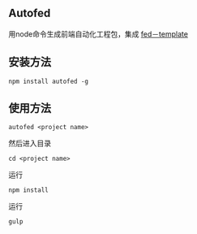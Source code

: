 Autofed
-------

用node命令生成前端自动化工程包，集成 [fed－template](https://github.com/zyj1022/fed-template)

安装方法
--------


	npm install autofed -g


使用方法
-----


	autofed <project name>
	
然后进入目录	

	cd <project name>

运行

	npm install

运行
   
	gulp
	

